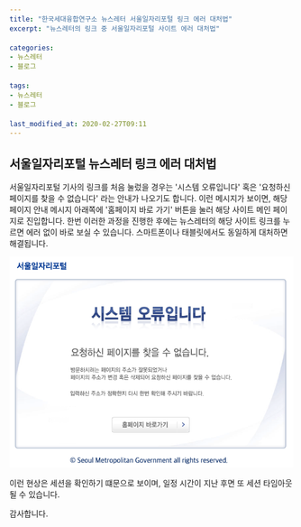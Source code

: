 ```yaml
---
title: "한국세대융합연구소 뉴스레터 서울일자리포털 링크 에러 대처법"
excerpt: "뉴스레터의 링크 중 서울일자리포털 사이트 에러 대처법"

categories:
- 뉴스레터
- 블로그

tags:
- 뉴스레터
- 블로그

last_modified_at: 2020-02-27T09:11
---
```


## 서울일자리포털 뉴스레터 링크 에러 대처법

서울일자리포털 기사의 링크를 처음 눌렀을 경우는 '시스템 오류입니다' 혹은 '요청하신 페이지를 찾을 수 없습니다' 라는 안내가 나오기도 합니다. 이런 메시지가 보이면, 해당 페이지 안내 메시지 아래쪽에 '홈페이지 바로 가기' 버튼을 눌러 해당 사이트 메인 페이지로 진입합니다. 한번 이러한 과정을 진행한 후에는 뉴스레터의 해당 사이트 링크를 누르면 에러 없이 바로 보실 수 있습니다.
스마트폰이나 태블릿에서도 동일하게 대처하면 해결됩니다. 

![서울일자리포털 에러 화면](/assets/images/seouljob_error.png "서울일자리포털 에러 화면")

이런 현상은 세션을 확인하기 떄문으로 보이며, 일정 시간이 지난 후면 또 세션 타임아웃 될 수 있습니다. 

감사합니다.